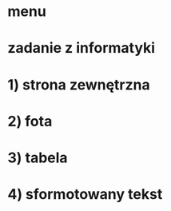 # menu
# zadanie z informatyki
# 1) strona zewnętrzna
# 2) fota
# 3) tabela
# 4) sformotowany tekst
